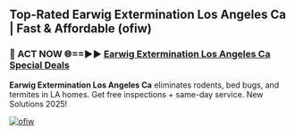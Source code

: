 ## Top-Rated Earwig Extermination Los Angeles Ca | Fast & Affordable (ofiw)

<h3>🐜 ACT NOW 🌐==►► <a href="https://tinyurl.com/2dysvsjj" rel="nofollow">Earwig Extermination Los Angeles Ca Special Deals</a></h3>

**Earwig Extermination Los Angeles Ca** eliminates rodents, bed bugs, and termites in LA homes. Get free inspections + same-day service. New Solutions 2025!

[![ofiw](https://i.imgur.com/JCYaghj.jpeg)](https://tinyurl.com/2dysvsjj)
